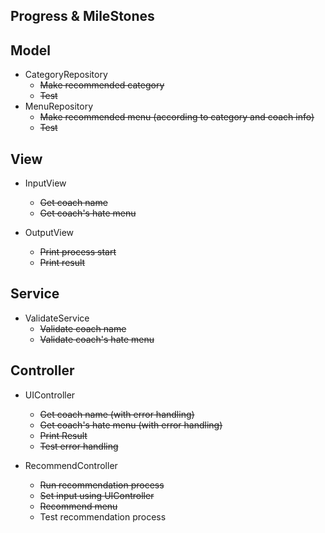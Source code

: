 Progress & MileStones
---
## Model
- CategoryRepository
  - ~~Make recommended category~~
  - ~~Test~~
- MenuRepository
  - ~~Make recommended menu (according to category and coach info)~~
  - ~~Test~~

## View
- InputView
  - ~~Get coach name~~
  - ~~Get coach's hate menu~~
  
- OutputView
  - ~~Print process start~~
  - ~~Print result~~

## Service
- ValidateService
  - ~~Validate coach name~~
  - ~~Validate coach's hate menu~~

## Controller
- UIController
  - ~~Get coach name (with error handling)~~
  - ~~Get coach's hate menu (with error handling)~~
  - ~~Print Result~~
  - ~~Test error handling~~

- RecommendController
    - ~~Run recommendation process~~
    - ~~Set input using UIController~~
    - ~~Recommend menu~~
    - Test recommendation process
